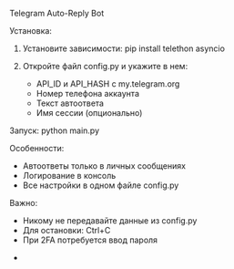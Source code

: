 Telegram Auto-Reply Bot

Установка:
1. Установите зависимости:
   pip install telethon asyncio

2. Откройте файл config.py и укажите в нем:
   - API_ID и API_HASH с my.telegram.org
   - Номер телефона аккаунта
   - Текст автоответа
   - Имя сессии (опционально)

Запуск:
python main.py

Особенности:
- Автоответы только в личных сообщениях
- Логирование в консоль
- Все настройки в одном файле config.py

Важно:
- Никому не передавайте данные из config.py
- Для остановки: Ctrl+C
- При 2FA потребуется ввод пароля
+
